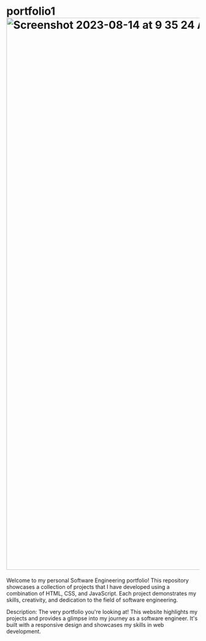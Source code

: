 # portfolio1<img width="1440" alt="Screenshot 2023-08-14 at 9 35 24 AM" src="https://github.com/Benji0925/portfolio1/assets/98764848/0d06126c-aab9-4c8e-9ad5-f273fecb2080">

Welcome to my personal Software Engineering portfolio! This repository showcases a collection of projects that I have developed using a combination of HTML, CSS, and JavaScript. Each project demonstrates my skills, creativity, and dedication to the field of software engineering.

Description: The very portfolio you're looking at! This website highlights my projects and provides a glimpse into my journey as a software engineer. It's built with a responsive design and showcases my skills in web development.

